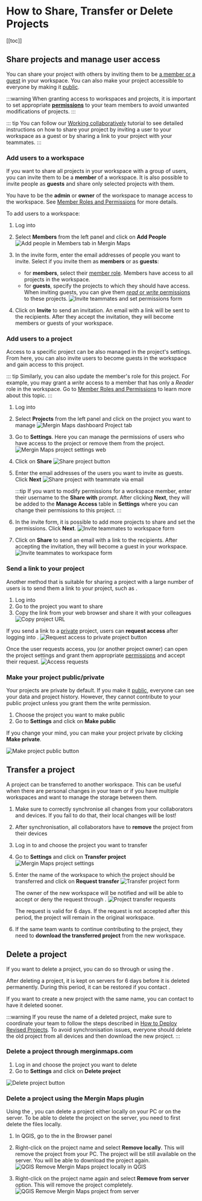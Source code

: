 # How to Share, Transfer or Delete Projects
[[toc]]

## Share projects and manage user access

You can share your <MainPlatformName /> project with others by inviting them to be [a member or a guest](./permissions/#workspace-members-and-guests) in your workspace. You can also make your <MainPlatformName /> project accessible to everyone by making it [public](#make-your-project-public-private).

:::warning
When granting access to workspaces and projects, it is important to set appropriate [**permissions**](./permissions/) to your team members to avoid unwanted modifications of projects.
:::

::: tip
You can follow our [Working collaboratively](../tutorials/working-collaboratively/) tutorial to see detailed instructions on how to share your project by inviting a user to your workspace as a guest or by sharing a link to your project with your teammates.
:::

### Add users to a workspace
If you want to share all projects in your workspace with a group of users, you can invite them to be a **member** of a workspace. It is also possible to invite people as **guests** and share only selected projects with them.

You have to be the **admin** or **owner** of the workspace to manage access to the workspace. See [Member Roles and Permissions](./permissions/#workspace-member-roles) for more details.

To add users to a workspace:
1. Log into <AppDomainNameLink />
2. Select **Members** from the left panel and click on **Add People**
   ![Add people in Members tab in Mergin Maps](../tutorials/working-collaboratively/web-workspace-add.jpg "Add people in Members tab in Mergin Maps")
3. In the invite form, enter the email addresses of people you want to invite. 
   Select if you invite them as **members** or as **guests**:
   - for **members**, select their [member role](./permissions/#workspace-member-roles). Members have access to all projects in the workspace.
   - for **guests**, specify the projects to which they should have access. When inviting guests, you can give them [*read* or *write* permissions](./permissions/#project-permissions) to these projects.
  ![Invite teammates and set permissions form](./workspace-members-guests.png "Invite teammates and set permissions form")

4. Click on **Invite** to send an invitation. An email with a link will be sent to the recipients. After they accept the invitation, they will become members or guests of your workspace.

### Add users to a project
Access to a specific project can be also managed in the project's settings. From here, you can also invite users to become guests in the workspace and gain access to this project.

::: tip
Similarly, you can also update the member's role for this project. For example, you may grant a *write* access to a member that has only a *Reader* role in the workspace. Go to [Member Roles and Permissions](./permissions/) to learn more about this topic.
:::

1. Log into <AppDomainNameLink />
2. Select **Projects** from the left panel and click on the project you want to manage
   ![Mergin Maps dashboard Project tab](./web-projects.jpg "Mergin Maps dashboard Project tab")

3. Go to **Settings**. Here you can manage the permissions of users who have access to the project or remove them from the project.
   ![Mergin Maps project settings web](./project-settings.jpg "Mergin Maps project settings")

4. Click on **Share**
   ![Share project button](./project-share.jpg "Share project button")
   
5. Enter the email addresses of the users you want to invite as guests. Click **Next**
   ![Share project with teammate via email](./project-share-name.jpg "Share project with another user")
   
   :::tip
   If you want to modify permissions for a workspace member, enter their <MainPlatformNameLink /> username to the **Share with** prompt. After clicking **Next**, they will be added to the **Manage Access** table in **Settings** where you can change their permissions to this project.
   :::
      
4. In the invite form, it is possible to add more projects to share and set the permissions. 
   Click **Next**.
   ![Invite teammates to workspace form](./project-share-invite.jpg "Invite teammates to workspace form")

5. Click on **Share** to send an email with a link to the recipients. After accepting the invitation, they will become a guest in your workspace.
   ![Invite teammates to workspace form](./project-share-invite2.jpg "Invite teammates to workspace form")

### Send a link to your project
Another method that is suitable for sharing a project with a large number of users is to send them a link to your project, such as <MerginMapsProject id="sarah/Basic survey/tree" />.

1. Log into <AppDomainNameLink />
2. Go to the project you want to share
3. Copy the link from your web browser and share it with your colleagues
![Copy project URL](../tutorials/working-collaboratively/mergin-web-copy-url.jpg "Copy project URL")

If you send a link to a [private](#make-your-project-public-private) project, users can **request access** after logging into <AppDomainNameLink />.
![Request access to private project button](./project_sharing_send_request.jpg "Request access button")

Once the user requests access, you (or another project owner) can open the project settings and grant them appropriate [permissions](./permissions/) and accept their request.
![Access requests](./project_sharing_requests.jpg "Accept or cancel access requests")

### Make your project public/private
Your projects are private by default. If you make it [public](./permissions/#public-and-private-projects), everyone can see your data and project history. However, they cannot contribute to your public project unless you grant them the write permission.

1. Choose the project you want to make public
2. Go to **Settings** and click on **Make public**

If you change your mind, you can make your project private by clicking **Make private**.

![Make project public button](./project-make-public.jpg "Make project public button")

## Transfer a project
A <MainPlatformName /> project can be transferred to another workspace. This can be useful when there are personal changes in your team or if you have multiple workspaces and want to manage the storage between them.

1. Make sure to correctly synchronise all changes from your collaborators and devices. If you fail to do that, their local changes will be lost!
2. After synchronisation, all collaborators have to **remove** the project from their devices
3. Log in to <AppDomainNameLink /> and choose the project you want to transfer
4. Go to **Settings** and click on **Transfer project**
   ![Mergin Maps project settings](./project-transfer.jpg "Mergin Maps project settings")
5. Enter the name of the workspace to which the project should be transferred and click on **Request transfer**
   ![Transfer project form](./project-transfer2.jpg "Transfer project form")
   
   The owner of the new workspace will be notified and will be able to accept or deny the request through <AppDomainNameLink />.
   ![Project transfer requests](./project-transfer-request.jpg "Project transfer requests")
   
   The request is valid for 6 days. If the request is not accepted after this period, the project will remain in the original workspace.

6. If the same team wants to continue contributing to the project, they need to **download the transferred project** from the new workspace.

## Delete a project
If you want to delete a project, you can do so through <AppDomainNameLink /> or using the <QGISPluginName />. 

After deleting a project, it is kept on <MainPlatformName /> servers for 6 days before it is deleted permanently. During this period, it can be restored if you contact <MerginMapsEmail id="support" />.

If you want to create a new project with the same name, you can contact <MerginMapsEmail id="support" /> to have it deleted sooner.

:::warning
If you reuse the name of a deleted project, make sure to coordinate your team to follow the steps described in [How to Deploy Revised Projects](./deploy-new-project/). To avoid synchronisation issues, everyone should delete the old project from all devices and then download the new project. 
:::

### Delete a project through merginmaps.com

1. Log in <AppDomainNameLink /> and choose the project you want to delete
2. Go to **Settings** and click on **Delete project**

![Delete project button](./project-delete.jpg "Delete project button")


### Delete a project using the Mergin Maps plugin 
Using the <QGISPluginName />, you can delete a <MainPlatformName /> project either locally on your PC or on the <MainPlatformName /> server. To be able to delete the project on the server, you need to first delete the files locally.

1. In QGIS, go to the **<MainPlatformName />** in the Browser panel
2. Right-click on the project name and select **Remove locally**. This will remove the project from your PC. The project will be still available on the <MainPlatformName /> server. You will be able to download the project again.
   ![QGIS Remove Mergin Maps project locally in QGIS](./plugin-project-delete.jpg "QGIS Remove Mergin Maps project locally")

3. Right-click on the project name again and select **Remove from server** option. This will remove the <MainPlatformName /> project completely. 
   ![QGIS Remove Mergin Maps project from server](./plugin-project-delete-from-server.jpg "QGIS Remove Mergin Maps project from server")

